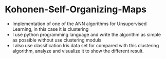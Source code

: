 # Kohonen-Self-Organizing-Maps
- Implementation of one of the ANN algorithms for Unsupervised Learning, in this case it is clustering
- I use python programming language and write the algorithm as simple as possible without use clustering moduls
- I also use classification Iris data set for compared with this clustering algorithm, analyze and visualize it to show the different result.
